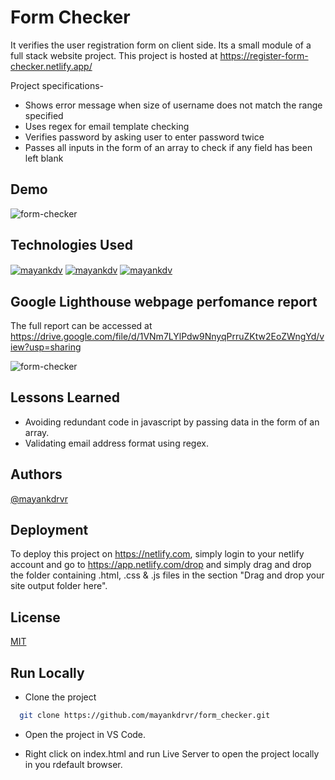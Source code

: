 
# Form Checker

It verifies the user registration form on client side. Its a small module of a full stack website project. This project is hosted at https://register-form-checker.netlify.app/

Project specifications-
- Shows error message when size of username does not match the range specified 
- Uses regex for email template checking
- Verifies password by asking user to enter password twice
- Passes all inputs in the form of an array to check if any field has been left blank

## Demo

![form-checker](https://user-images.githubusercontent.com/87348490/149462713-fed684e1-1011-4408-a322-2d1d1ed8de5c.gif)

## Technologies Used

<a href="https://www.freecodecamp.org/news/html-css-and-javascript-explained-for-beginners/" target="_blank"><img align="center" src="https://www.linkpicture.com/q/html.svg" alt="mayankdv"  /></a>
<a href="https://www.freecodecamp.org/news/html-css-and-javascript-explained-for-beginners/" target="_blank"><img align="center" src="https://www.linkpicture.com/q/css.svg" alt="mayankdv"  /></a>
<a href="https://www.freecodecamp.org/news/html-css-and-javascript-explained-for-beginners/" target="_blank"><img align="center" src="https://www.linkpicture.com/q/js.svg" alt="mayankdv"  /></a>

## Google Lighthouse webpage perfomance report 

The full report can be accessed at https://drive.google.com/file/d/1VNm7LYlPdw9NnyqPrruZKtw2EoZWngYd/view?usp=sharing

![form-checker](https://user-images.githubusercontent.com/87348490/149521933-c48ea76f-8ceb-4b83-bb59-9e2b336fa14e.png)

## Lessons Learned
- Avoiding redundant code in javascript by passing data in the form of an array. 
- Validating email address format using regex.

## Authors

[@mayankdrvr](https://www.github.com/mayankdrvr)

## Deployment

To deploy this project on https://netlify.com, simply login to your netlify account and go to https://app.netlify.com/drop and simply drag and drop the folder containing .html, .css & .js files in the section "Drag and drop your site output folder here".

## License

[MIT](https://choosealicense.com/licenses/mit/)

## Run Locally

- Clone the project

```bash
  git clone https://github.com/mayankdrvr/form_checker.git
```
- Open the project in VS Code.

- Right click on index.html and run Live Server to open the project locally in you rdefault browser.

